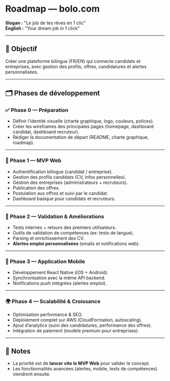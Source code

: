 # Roadmap — bolo.com

**Slogan :** "Le job de tes rêves en 1 clic"  
**English :** "Your dream job in 1 click"  

---

## 🎯 Objectif
Créer une plateforme bilingue (FR/EN) qui connecte candidats et entreprises, avec gestion des profils, offres, candidatures et alertes personnalisées.

---

## 🗂️ Phases de développement

### ✅ Phase 0 — Préparation
- Définir l’identité visuelle (charte graphique, logo, couleurs, polices).  
- Créer les wireframes des principales pages (homepage, dashboard candidat, dashboard recruteur).  
- Rédiger la documentation de départ (README, charte graphique, roadmap).  

---

### 🚀 Phase 1 — MVP Web
- Authentification bilingue (candidat / entreprise).  
- Gestion des profils candidats (CV, infos personnelles).  
- Gestion des entreprises (administrateurs + recruteurs).  
- Publication des offres.  
- Postulation aux offres et suivi par le candidat.  
- Dashboard basique pour candidats et recruteurs.  

---

### 🔄 Phase 2 — Validation & Améliorations
- Tests internes + retours des premiers utilisateurs.  
- Outils de validation de compétences (ex: tests de langue).  
- Parsing et enrichissement des CV.  
- **Alertes emploi personnalisées** (emails et notifications web).  

---

### 📱 Phase 3 — Application Mobile
- Développement React Native (iOS + Android).  
- Synchronisation avec la même API backend.  
- Notifications push intégrées (alertes emploi).  

---

### 🌍 Phase 4 — Scalabilité & Croissance
- Optimisation performance & SEO.  
- Déploiement complet sur AWS (CloudFormation, autoscaling).  
- Ajout d’analytics (suivi des candidatures, performance des offres).  
- Intégration de paiement (modèle premium pour entreprises).  

---

## 📌 Notes
- La priorité est de **lancer vite le MVP Web** pour valider le concept.  
- Les fonctionnalités avancées (alertes, mobile, tests de compétences) viendront ensuite.  
